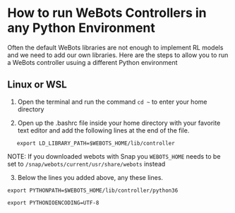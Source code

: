# How to run WeBots Controllers in any Python Environment
Often the default WeBots libraries are not enough to implement RL models and we
need to add our own libraries. Here are the steps to allow you to run a WeBots
controller usuing a different Python environment

## Linux or WSL

1. Open the terminal and run the command `cd ~` to enter your home directory

2. Open up the .bashrc file inside your home directory with your favorite text editor and add the following lines at the end of the file.

  ```export WEBOTS_HOME=/usr/local/webots
     export LD_LIBRARY_PATH=$WEBOTS_HOME/lib/controller
  ```

  NOTE: If you downloaded webots with Snap you `WEBOTS_HOME` needs to be set to `/snap/webots/current/usr/share/webots` instead

3. Below the lines you added above, any these lines. 
  
  `export PYTHONPATH=$WEBOTS_HOME/lib/controller/python36`

  `export PYTHONIOENCODING=UTF-8`
